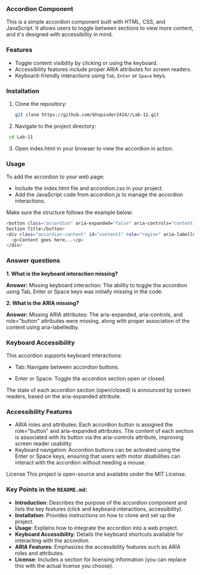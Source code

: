 ### Accordion Component

This is a simple accordion component built with HTML, CSS, and JavaScript. It allows users to toggle between sections to view more content, and it's designed with accessibility in mind.

### Features
- Toggle content visibility by clicking or using the keyboard.
- Accessibility features include proper ARIA attributes for screen readers.
- Keyboard-friendly interactions using `Tab`, `Enter` or `Space` keys.

### Installation

1. Clone the repository:
   
   ```bash
   git clone https://github.com/bhupinder2414//Lab-11.git
   
3. Navigate to the project directory:
   
  ```bash
   cd Lab-11
  ```
3. Open index.html in your browser to view the accordion in action.

### Usage

To add the accordion to your web page:

- Include the index.html file and accordion.css in your project.
- Add the JavaScript code from accordion.js to manage the accordion interactions.
  
Make sure the structure follows the example below:

```bash
<button class="accordion" aria-expanded="false" aria-controls="content1" id="accordion1">
Section Title</button>
<div class="accordion-content" id="content1" role="region" aria-labelledby="accordion1">
  <p>Content goes here...</p>
</div>
```
### Answer questions

**1. What is the keyboard interaction missing?**

**Answer:** Missing keyboard interaction: The ability to toggle the accordion using Tab, Enter or Space keys was initially missing in the code.

**2. What is the ARIA missing?**

**Answer:** Missing ARIA attributes: The aria-expanded, aria-controls, and role="button" attributes were missing, along with proper association of the content using aria-labelledby.

### Keyboard Accessibility

This accordion supports keyboard interactions:

- Tab: Navigate between accordion buttons.

- Enter or Space: Toggle the accordion section open or closed.

The state of each accordion section (open/closed) is announced by screen readers, based on the aria-expanded attribute.

### Accessibility Features

- ARIA roles and attributes: Each accordion button is assigned the role="button" and aria-expanded attributes. The content of each section is associated with its button via the aria-controls attribute, improving screen reader usability.
- Keyboard navigation: Accordion buttons can be activated using the Enter or Space keys, ensuring that users with motor disabilities can interact with the accordion without needing a mouse.

License
This project is open-source and available under the MIT License.

### Key Points in the `README.md`:

- **Introduction**: Describes the purpose of the accordion component and lists the key features (click and keyboard interactions, accessibility).
- **Installation**: Provides instructions on how to clone and set up the project.
- **Usage**: Explains how to integrate the accordion into a web project.
- **Keyboard Accessibility**: Details the keyboard shortcuts available for interacting with the accordion.
- **ARIA Features**: Emphasizes the accessibility features such as ARIA roles and attributes.
- **License**: Includes a section for licensing information (you can replace this with the actual license you choose).



